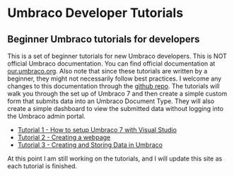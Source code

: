 # Umbraco Developer Tutorials

## Beginner Umbraco tutorials for developers

This is a set of beginner tutorials for new Umbraco developers. This is NOT official Umbraco documentation.
You can find official documentation at [our.umbraco.org](http://our.umbraco.org).  Also note that since
these tutorials are written by a beginner, they might not necessarily follow best practices.
I welcome any changes to this documentation through the
[github repo](https://github.com/mkimmet/Umbraco-Developer-Tutorials). The tutorials will walk
you through the set up of Umbraco 7 and then create a simple custom form that submits
data into an Umbraco Document Type.  They will also create a simple dashboard to view the
submitted data without logging into the Umbraco admin portal.

*   [Tutorial 1 - How to setup Umbraco 7 with Visual Studio](Tutorial-1-Umbraco7-Setup.md)
*   [Tutorial 2 - Creating a webpage](Tutorial-2-Creating-a-Webpage.md)
*   [Tutorial 3 - Creating and Storing Data in Umbraco](Tutorial-3-Storing-data-in-Umbraco.md)

At this point I am still working on the tutorials, and I will update this site as each tutorial is finished.
